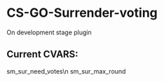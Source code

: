 # CS-GO-Surrender-voting

On development stage plugin

## Current CVARS:

sm_sur_need_votes\n
sm_sur_max_round
